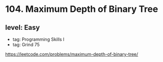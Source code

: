 # 104. Maximum Depth of Binary Tree
## level: Easy

- tag: Programming Skills I
- tag: Grind 75

https://leetcode.com/problems/maximum-depth-of-binary-tree/
